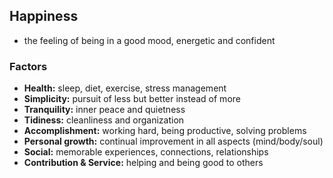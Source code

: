 ## Happiness
- the feeling of being in a good mood, energetic and confident
 
### Factors
- **Health:** sleep, diet, exercise, stress management
- **Simplicity:** pursuit of less but better instead of more
- **Tranquility:** inner peace and quietness
- **Tidiness:** cleanliness and organization
- **Accomplishment:** working hard, being productive, solving problems
- **Personal growth:** continual improvement in all aspects (mind/body/soul)
- **Social:** memorable experiences, connections, relationships
- **Contribution & Service:** helping and being good to others
